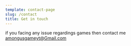```yaml
---
template: contact-page
slug: /contact
title: Get in touch
---
```

if you facing any issue regardings games then contact  me amongusgameyt@Gmail.com